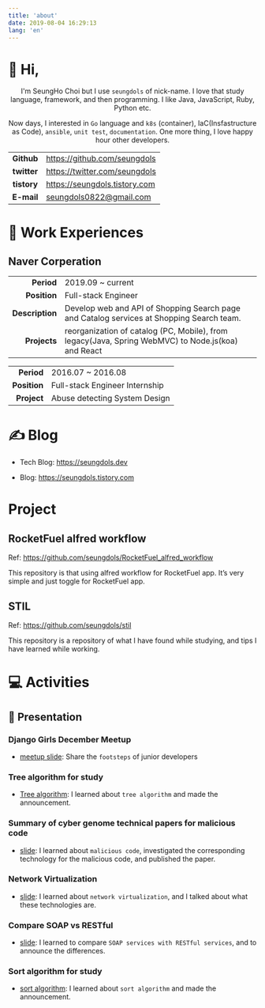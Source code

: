 ```yaml
---
title: 'about'
date: 2019-08-04 16:29:13
lang: 'en'
---
```


# 🙌 Hi,  

<div align="center">

I'm SeungHo Choi but I use `seungdols` of nick-name. I love that study language, framework, and then programming. I like Java, JavaScript, Ruby, Python etc. 

Now days, I interested in `Go` language and `k8s` (container), IaC(Insfastructure as Code), `ansible`, `unit test`, `documentation`. 
One more thing, I love happy hour other developers.

</div>

|             |                               |
| :---------: | ----------------------------- |
| **Github**  | https://github.com/seungdols  |
| **twitter** | https://twitter.com/seungdols |
| **tistory** | https://seungdols.tistory.com |
| **E-mail**  | seungdols0822@gmail.com       |

# 💼 Work Experiences 

## Naver Corperation

|                 |                                                                                                     |
| --------------: | --------------------------------------------------------------------------------------------------- |
|      **Period** | 2019.09 ~ current                                                                                   |
|    **Position** | Full-stack Engineer                                                                                 |
| **Description** | Develop web and API of Shopping Search page and Catalog services at Shopping Search team.           |
|    **Projects** | reorganization of catalog  (PC, Mobile), from legacy(Java, Spring WebMVC) to Node.js(koa) and React |

|              |                                |
| -----------: | ------------------------------ |
|   **Period** | 2016.07 ~ 2016.08              |
| **Position** | Full-stack Engineer Internship |
|  **Project** | Abuse detecting System Design  |

# ✍️ Blog

* Tech Blog: https://seungdols.dev

* Blog: https://seungdols.tistory.com

# Project 

## RocketFuel alfred workflow 

Ref: https://github.com/seungdols/RocketFuel_alfred_workflow

This repository is that using alfred workflow for RocketFuel app. It’s very simple and just toggle for RocketFuel app.

## STIL 

Ref: https://github.com/seungdols/stil

This repository is a repository of what I have found while studying, and tips I have learned while working.

# 💻 Activities

## 🎤 Presentation 

### Django Girls December Meetup

* [meetup slide](https://www.slideshare.net/seunghochoi4/django-girls-12-meetup-160906208): Share the `footsteps` of junior developers

### Tree algorithm for study 

* [Tree algorithm](https://www.slideshare.net/seunghochoi4/ss-61990006): I learned about `tree algorithm` and made the announcement.

### Summary of cyber genome technical papers for malicious code 

* [slide](https://www.slideshare.net/seunghochoi4/ss-56567649): I learned about `malicious code`, investigated the corresponding technology for the malicious code, and published the paper. 

### Network Virtualization 

* [slide](https://www.slideshare.net/seunghochoi4/sdnnfvcloud): I learned about `network virtualization`, and I talked about what these technologies are.

### Compare SOAP vs RESTful 

* [slide](https://www.slideshare.net/seunghochoi4/soap-restful): I learned to compare `SOAP services with RESTful services`, and to announce the differences.

### Sort algorithm for study 

* [sort algorithm](https://www.slideshare.net/seunghochoi4/seungdols): I learned about `sort algorithm` and made the announcement.